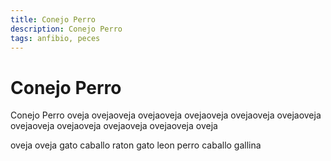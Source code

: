 ```yaml
---
title: Conejo Perro
description: Conejo Perro
tags: anfibio, peces
---
```


# Conejo Perro

Conejo Perro oveja ovejaoveja ovejaoveja ovejaoveja ovejaoveja ovejaoveja ovejaoveja ovejaoveja ovejaoveja ovejaoveja oveja

oveja oveja gato caballo raton gato leon perro caballo gallina